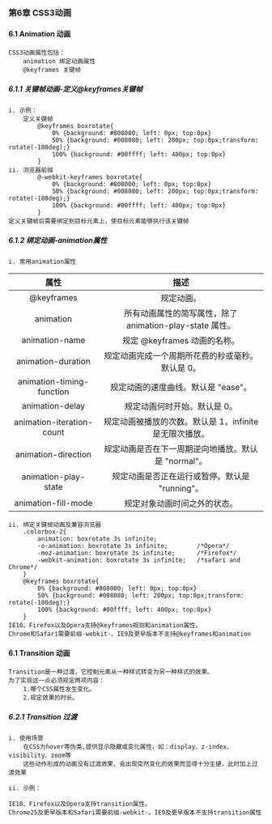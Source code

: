 ### 第6章 CSS3动画

#### 6.1 Animation 动画
    CSS3动画属性包括：
        animation 绑定动画属性
        @keyframes 关键帧
##### 6.1.1 关键帧动画-定义@keyframes关键帧
    i. 示例：
        定义关键帧
            @keyframes boxrotate{
                0% {background: #808000; left: 0px; top:0px}
                50% {background: #008080; left: 200px; top:0px;transform: rotate(-180deg);}
                100% {background: #00ffff; left: 400px; top:0px}
            }
    ii. 浏览器前缀
            @-webkit-keyframes boxrotate{
                0% {background: #808000; left: 0px; top:0px}
                50% {background: #008080; left: 200px; top:0px;transform: rotate(-180deg);}
                100% {background: #00ffff; left: 400px; top:0px}
            }
    定义关键帧后需要绑定到目标元素上，使目标元素能够执行该关键帧
##### 6.1.2 绑定动画-animation属性
    i. 常用animation属性
属性                       |         	描述
:-------------------------:|:-------------------------:|
@keyframes	               |规定动画。
animation	               |所有动画属性的简写属性，除了 animation-play-state 属性。
animation-name	           |规定 @keyframes 动画的名称。
animation-duration	       |规定动画完成一个周期所花费的秒或毫秒。默认是 0。
animation-timing-function  |规定动画的速度曲线。默认是 "ease"。
animation-delay	           |规定动画何时开始。默认是 0。
animation-iteration-count  |规定动画被播放的次数。默认是 1，infinite是无限次播放。
animation-direction	       |规定动画是否在下一周期逆向地播放。默认是 "normal"。
animation-play-state	   |规定动画是否正在运行或暂停。默认是 "running"。
animation-fill-mode	       |规定对象动画时间之外的状态。

    ii. 绑定关键帧动画及兼容浏览器
        .colorbox-2{
            animation: boxrotate 3s infinite;
            -o-animation: boxrotate 3s infinite;        /*Opera*/
            -moz-animation: boxrotate 3s infinite;      /*Firefox*/
            -webkit-animation: boxrotate 3s infinite;   /*safari and Chrome*/
        }
        @keyframes boxrotate{
            0% {background: #808000; left: 0px; top:0px}
            50% {background: #008080; left: 200px; top:0px;transform: rotate(-180deg);}
            100% {background: #00ffff; left: 400px; top:0px}
        }
    IE10、Firefox以及Opera支持@keyframes规则和animation属性。
    Chrome和Safari需要前缀-webkit-。IE9及更早版本不支持@keyframes和animation

#### 6.1 Transition 动画
    Transition是一种过渡，它控制元素从一种样式转变为另一种样式的效果。
    为了实现这一点必须规定两项内容：
        1.哪个CSS属性发生变化。
        2.规定效果的时长。

##### 6.2.1 Transition 过渡
    i. 使用场景
        在CSS为hover等伪类,提供显示隐藏或变化属性，如：display、z-index、visibility、zoom等
        这些动作形成的动画没有过渡效果，会出现突然变化的效果而显得十分生硬，此时加上过渡效果
        
    ii. 示例：
        
    IE10、Firefox以及Opera支持transition属性。
    Chrome25及更早版本和Safari需要前缀-webkit-。IE9及更早版本不支持transition属性